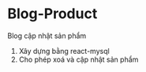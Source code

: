 # Blog-Product

Blog cập nhật sản phẩm
1. Xây dựng bằng react-mysql
2. Cho phép xoá và cập nhật sản phẩm
